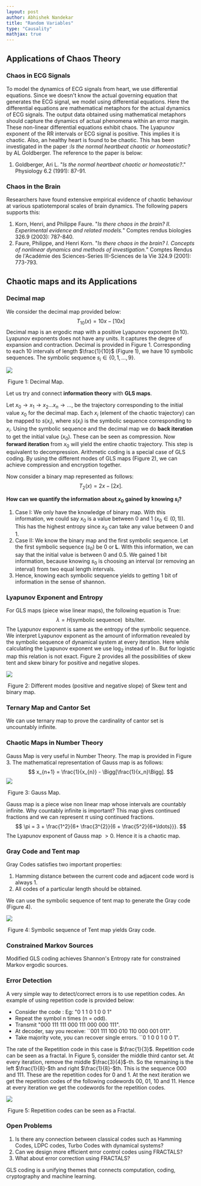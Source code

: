 ```yaml
---
layout: post  
author: Abhishek Nandekar  
title: "Random Variables"
type: "Causality"
mathjax: true  
---
```


## Applications of Chaos Theory

### Chaos in ECG Signals

To model the dynamics of ECG signals from heart, we use differential equations. Since we doesn't know the actual governing equation that generates the ECG signal, we model using differential equations. Here the differential equations are mathematical metaphors for the actual dynamics of ECG signals. The output data obtained using mathematical metaphors should capture the dynamics of actual phenomena within an error margin. These non-linear differential equations exhibit chaos. The Lyapunov exponent of the RR intervals or ECG signal is positive. This implies it is chaotic. Also, an healthy heart is found to be chaotic. This has been investigated in the paper :*Is the normal heartbeat chaotic or homeostatic?* by AL Goldberger. The reference to the paper is below:

1.  Goldberger, Ari L. "*Is the normal heartbeat chaotic or homeostatic?*." Physiology 6.2 (1991): 87-91.

### Chaos in the Brain

Researchers have found extensive empirical evidence of chaotic behaviour at various spatiotemporal scales of brain dynamics. The following papers supports this:

1. Korn, Henri, and Philippe Faure. "*Is there chaos in the brain? II. Experimental evidence and related models.*" Comptes rendus biologies 326.9 (2003): 787-840.
2. Faure, Philippe, and Henri Korn. "*Is there chaos in the brain? I. Concepts of nonlinear dynamics and methods of investigation.*" Comptes Rendus de l'Académie des Sciences-Series III-Sciences de la Vie 324.9 (2001): 773-793.

## Chaotic maps and its Applications

### Decimal map

We consider the decimal map provided below:
$$
T_{10}(x) = 10x - [10x]
$$
Decimal map is an ergodic map with a positive Lyapunov exponent ($\ln{10}$). Lyapunov exponents does not have any units. It captures the degree of expansion and contraction. Decimal is provided in Figure 1. Corresponding to each $10$ intervals of length $\frac{1}{10}$ (Figure 1), we have $10$ symbolic sequences. The symbolic sequence $s_i \in \{0, 1, \ldots, 9 \}$.

![](../images/decimal_map.jpg)

​                                                      Figure 1: Decimal Map.

Let us try and connect **information theory** with **GLS maps**.

Let $x_0 \rightarrow x_1 \rightarrow x_2 \ldots x_n  \rightarrow \ldots$, be the trajectory corresponding to the initial value $x_0$ for the decimal map.  Each $x_i$ (element of the chaotic trajectory) can be mapped to $s(x_i)$, where $s(x_i)$ is the symbolic sequence corresponding to $x_i$. Using the symbolic sequence and the decimal map we do **back iteration** to get the initial value ($x_0$). These can be seen as compression. Now **forward iteration** from $x_0$ will yield the entire chaotic trajectory. This step is equivalent to decompression. Arithmetic coding is a special case of GLS coding. By using the different modes of GLS maps (Figure 2), we can achieve compression and encryption together.

Now consider a binary map represented as follows:
$$
T_2(x) = 2x - [2x].
$$


**How can we quantify the information about $x_0$ gained by knowing $s_i$?**

1. Case I: We only have the knowledge of binary map. With this information, we could say $x_0$ is a value between 0 and 1 ($x_0 \in (0,1)$). This has the highest entropy since $x_0$ can take any value between $0$ and $1$.
2. Case II: We know the binary map and the first symbolic sequence. Let the first symbolic sequence ($s_0$) be $0$ or **L**. With this information, we can say that  the initial value is between $0$ and $0.5$. We gained 1 bit information, because knowing $s_0$ is choosing an interval (or removing an interval) from two equal length intervals.
3. Hence, knowing each symbolic sequence yields to getting $1$ bit of information in the sense of shannon.

### Lyapunov Exponent and Entropy

For GLS maps (piece wise linear maps), the following equation is True:
$$
\lambda = H(\text{symbolic sequence}) ~~\text{bits/iter}.
$$
The Lyapunov exponent is same as the entropy of the symbolic sequence. We interpret Lyapunov exponent as the amount of information revealed by the symbolic sequence of dynamical system at every iteration. Here while calculating the Lyapunov exponent we use $\log_{2}$ instead of $\ln$. But for logistic map this relation is not exact.
Figure 2 provides all the possibilities of skew tent and skew binary for positive and negative slopes.

![](../images/modes_gls.PNG)

​                        Figure 2: Different modes (positive and negative slope) of Skew tent and binary map.

###  Ternary Map and Cantor Set

We can use ternary map to prove the cardinality of cantor set is uncountably infinite.

### Chaotic Maps in Number Theory

Gauss Map is very useful in Number Theory. The map is provided in Figure 3. The mathematical representation of Gauss map is as follows:
$$
x_{n+1} = \frac{1}{x_{n}} - \Bigg[\frac{1}{x_n}\Bigg].
$$
![](../images/gauss_map.PNG)

​                                 Figure 3: Gauss Map.

Gauss map is a piece wise non linear map whose intervals are countably infinite. Why countably infinite is important?
 This map gives continued fractions and we can represent $\pi$ using continued fractions.
$$
\pi = 3 + \frac{1^2}{6+ \frac{3^{2}}{6 + \frac{5^2}{6+\ldots}}}.
$$
The Lyapunov exponent of Gauss map $> 0$. Hence it is a chaotic map.

### Gray Code and Tent map

Gray Codes satisfies two important properties:

1. Hamming distance between the current code and adjacent code word is always 1.
2. All codes of a particular length should be obtained.

We can use the symbolic sequence of tent map to generate the Gray code (Figure 4).

![](../images/sym_gray.PNG)

​                                     Figure 4: Symbolic sequence of Tent map yields Gray code.

### Constrained Markov Sources

Modified GLS coding achieves Shannon's Entropy rate for constrained Markov ergodic sources.

### Error Detection

A very simple way to detect/correct errors is to use repetition codes. An example of using repetition code is provided below:  

- Consider the code : Eg: "0   1   1   0   1   0   0   1"
- Repeat the symbol n times (n = odd).
- Transmit "000  111 111 000 111 000 000 111".
- At decoder, say you receive: ``001  111  100  010  110  000  001  011".
- Take majority vote, you can recover single errors. ``0   1   0   0   1   0   0   1".

The rate of the Repetition code in this case is $\frac{1}{3}$. Repetition code can be seen as a fractal.
In Figure 5, consider the middle third cantor set. At every iteration, remove the middle $\frac{3}{4}$-th. So the remaining is the left $\frac{1}{8}-$th and right $\frac{1}{8}-$th. This is the sequence $000$ and $111$. These are the repetition codes for $0$ and $1$. At the next iteration we get the repetition codes of the following codewords $00$, $01$, $10$ and $11$. Hence at every iteration we get the codewords for the repetition codes.

![](../images/error_correc.PNG)

​                Figure 5: Repetition codes can be seen as a Fractal.

### Open Problems

1. Is there any connection between classical codes such as Hamming Codes, LDPC codes, Turbo Codes with dynamical systems?
2.  Can we design more efficient error control codes using FRACTALS?
3. What about error correction using FRACTALS?

GLS coding is a unifying themes that connects computation, coding, cryptography and machine learning.
